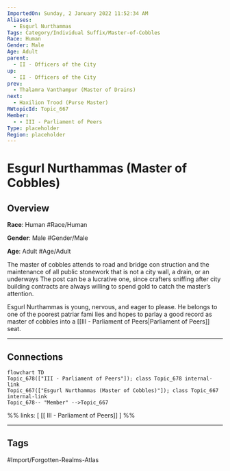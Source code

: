 ```yaml
---
ImportedOn: Sunday, 2 January 2022 11:52:34 AM
Aliases:
  - Esgurl Nurthammas
Tags: Category/Individual Suffix/Master-of-Cobbles
Race: Human
Gender: Male
Age: Adult
parent:
  - II - Officers of the City
up:
  - II - Officers of the City
prev:
  - Thalamra Vanthampur (Master of Drains)
next:
  - Haxilion Trood (Purse Master)
RWtopicId: Topic_667
Member:
  - - III - Parliament of Peers
Type: placeholder
Region: placeholder
---
```

# Esgurl Nurthammas (Master of Cobbles)
## Overview
**Race**: Human
#Race/Human

**Gender**: Male
#Gender/Male

**Age**: Adult
#Age/Adult

The master of cobbles attends to road and bridge con struction and the maintenance of all public stonework that is not a city wall, a drain, or an underways The post can be a lucrative one, since crafters sniffing after city building contracts are always willing to spend gold to catch the master’s attention.

Esgurl Nurthammas is young, nervous, and eager to please. He belongs to one of the poorest patriar fami lies and hopes to parlay a good record as master of cobbles into a [[III - Parliament of Peers|Parliament of Peers]] seat.

---
## Connections
```mermaid
flowchart TD
Topic_678(["III - Parliament of Peers"]); class Topic_678 internal-link
Topic_667(["Esgurl Nurthammas (Master of Cobbles)"]); class Topic_667 internal-link
Topic_678-- "Member" -->Topic_667
```
%%
links: [ [[ III - Parliament of Peers]] ]
%%


---
## Tags
#Import/Forgotten-Realms-Atlas

